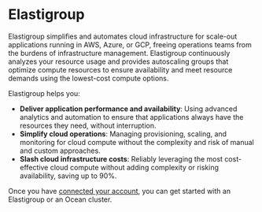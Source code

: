 # Elastigroup

Elastigroup simplifies and automates cloud infrastructure for scale-out applications running in AWS, Azure, or GCP, freeing operations teams from the burdens of infrastructure management. Elastigroup continuously analyzes your resource usage and provides autoscaling groups that optimize compute resources to ensure availability and meet resource demands using the lowest-cost compute options.

Elastigroup helps you:

- **Deliver application performance and availability**: Using advanced analytics and automation to ensure that applications always have the resources they need, without interruption.
- **Simplify cloud operations**: Managing provisioning, scaling, and monitoring for cloud compute without the complexity and risk of manual and custom approaches.
- **Slash cloud infrastructure costs**: Reliably leveraging the most cost-effective cloud compute without adding complexity or risking availability, saving up to 90%.

Once you have [connected your account](connect-your-cloud-provider/first-account/), you can get started with an Elastigroup or an Ocean cluster.

